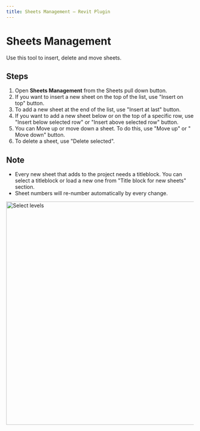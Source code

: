 ```yaml
---
title: Sheets Management — Revit Plugin
---
```


# Sheets Management

Use this tool to insert, delete and move sheets.


## Steps
1. Open **Sheets Management** from the Sheets pull down button.
2. If you want to insert a new sheet on the top of the list, use "Insert on top" button.
3. To add a new sheet at the end of the list, use "Insert at last" button.
4. If you want to add a new sheet below or on the top of a specific row, use "Insert below selected row" or "Insert above selected row" button.
5. You can Move up or move down a sheet. To do this, use "Move up" or " Move down" button.
6. To delete a sheet, use "Delete selected".

## Note
- Every new sheet that adds to the project needs a titleblock. You can select a titleblock or load a new one from "Title block for new sheets" section.
- Sheet numbers will re-number automatically by every change.

<img src="https://pars-bim.github.io/docs/Assets/Sheets-management.jpg" alt="Select levels" width="600">
